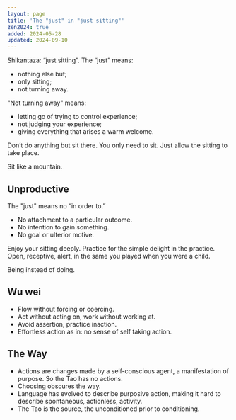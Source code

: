 ```yaml
---
layout: page
title: 'The "just" in "just sitting"'
zen2024: true
added: 2024-05-28
updated: 2024-09-10
---
```



<span lang="ja">Shikantaza</span>: “just sitting”. The “just” means:

- nothing else but;
- only sitting;
- not turning away.

"Not turning away" means:

- letting go of trying to control experience;
- not judging your experience;
- giving everything that arises a warm welcome.

Don’t do anything but sit there. You only need to sit. Just allow the sitting to take place.

Sit like a mountain.

## Unproductive

The "just" means no “in order to.”

- No attachment to a particular outcome.
- No intention to gain something.
- No goal or ulterior motive.

Enjoy your sitting deeply. Practice for the simple delight in the practice. Open, receptive, alert, in the same you played when you were a child.

Being instead of doing.

## Wu wei

- Flow without forcing or coercing.
- Act without acting on, work without working at.
- Avoid assertion, practice inaction.
- Effortless action as in: no sense of self taking action.

## The Way

- Actions are changes made by a self-conscious agent, a manifestation of purpose. So the Tao has no actions. 
- Choosing obscures the way.
- Language has evolved to describe purposive action, making it hard to describe spontaneous, actionless, activity.
- The Tao is the source, the unconditioned prior to conditioning. 